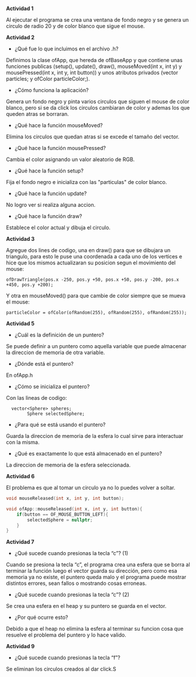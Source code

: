 **Actividad 1**

Al ejecutar el programa se crea una ventana de fondo negro y se genera un circulo de radio 20 y de color blanco que sigue el mouse.

**Actividad 2**

* ¿Qué fue lo que incluimos en el archivo .h?

Definimos la clase ofApp, que hereda de ofBaseApp y que contiene unas funciones publicas (setup(), update(), draw(), mouseMoved(int x, int y) y mousePressed(int x, int y, int button)) y unos atributos privados (vector<ofVec2f> particles; y ofColor particleColor;).

* ¿Cómo funciona la aplicación?

Genera un fondo negro y pinta varios circulos que siguen el mouse de color blanco, pero si se da click los circulos cambiaran de color y ademas los que queden atras se borraran.

* ¿Qué hace la función mouseMoved?

Elimina los circulos que quedan atras si se excede el tamaño del vector.

* ¿Qué hace la función mousePressed?

Cambia el color asignando un valor aleatorio de RGB.

* ¿Qué hace la función setup?

Fija el fondo negro e inicializa con las "particulas" de color blanco.

* ¿Qué hace la función update?

No logro ver si realiza alguna accion.

* ¿Qué hace la función draw?

Establece el color actual y dibuja el circulo.

**Actividad 3**

Agregue dos lines de codigo, una en draw() para que se dibujara un triangulo, para esto le puse una coordenada a cada uno de los vertices e hice que los mismos actualizaran su posicion segun el movimiento del mouse:
```
ofDrawTriangle(pos.x -250, pos.y +50, pos.x +50, pos.y -200, pos.x +450, pos.y +200);

```
Y otra en mouseMoved() para que cambie de color siempre que se mueva el mouse:
```
particleColor = ofColor(ofRandom(255), ofRandom(255), ofRandom(255));
```

**Actividad 5**

* ¿Cuál es la definición de un puntero?

Se puede definir a un puntero como aquella variable que puede almacenar la direccion de memoria de otra variable.

* ¿Dónde está el puntero?

En ofApp.h

* ¿Cómo se inicializa el puntero?

Con las lineas de codigo:
```
  vector<Sphere> spheres;
        Sphere selectedSphere;
```

* ¿Para qué se está usando el puntero?

Guarda la direccion de memoria de la esfera lo cual sirve para interactuar con la misma.

* ¿Qué es exactamente lo que está almacenado en el puntero?

La direccion de memoria de la esfera seleccionada.

**Actividad 6**

El problema es que al tomar un circulo ya no lo puedes volver a soltar.

```cpp
void mouseReleased(int x, int y, int button);
```
```cpp
void ofApp::mouseReleased(int x, int y, int button){
    if(button == OF_MOUSE_BUTTON_LEFT){
        selectedSphere = nullptr;
    }
}
```

**Actividad 7**

* ¿Qué sucede cuando presionas la tecla “c”? (1)

Cuando se presiona la tecla “c”, el programa crea una esfera que se borra al terminar la función luego el vector guarda su dirección, pero como esa memoria ya no existe, el puntero queda malo y el programa puede mostrar distintos errores, sean fallos o mostrando cosas erroneas.

* ¿Qué sucede cuando presionas la tecla “c”? (2)

Se crea una esfera en el heap y su puntero se guarda en el vector.

* ¿Por qué ocurre esto?

Debido a que el heap no elimina la esfera al terminar su funcion cosa que resuelve el problema del puntero y lo hace valido.

**Actividad 9**

* ¿Qué sucede cuando presionas la tecla “f”?

Se eliminan los circulos creados al dar click.S